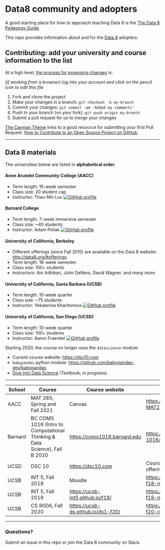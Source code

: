# Data8 community and adopters

A good starting place for how to approach teaching Data 8 is the [The Data 8 Pedagogy Guide](http://data8.org/zero-to-data-8/intro.html).

This repo provides information about and for the [Data 8](http://data8.org/) adopters.

## Contributing: add your university and course information to the list

At a high level, [the process for proposing changes](https://guides.github.com/introduction/flow/) is:

_(if working from a browser) log into your account and click on the pencil icon to edit this file_
1. Fork and clone the project
1. Make your changes in a branch: `git checkout -b my-branch`
1. Commit your changes: `git commit -am 'Added my comments'`
1. Push to your branch (on your fork): `git push origin my-branch`
1. Submit a pull request for us to merge your changes

[The Cayman Theme](https://github.com/pages-themes/cayman/issues) links to a good resource for submitting your first Pull Request: [How to Contribute to an Open Source Project on GitHub](https://egghead.io/courses/how-to-contribute-to-an-open-source-project-on-github).


-------

## Data 8 materials

The universities below are listed in **alphabetical order**. 


#### Anne Arundel Community College (AACC)

* Term length: 15-week semester
* Class size: 20 student cap
* Instructor: Thao-Nhi Luu <a href="https://github.com/thaonhi20" target="_blank"><img alt="GitHub profile" src="https://badgen.net/badge/github/thaonhi20/1DA1F2?icon&label" /></a>


#### Barnard College
* Term length: 7-week immersive semester
* Class size: ~40 students
* Instructor: Adam Poliak <a href="https://github.com/azpoliak" target="_blank"><img alt="GitHub profile" src="https://badgen.net/badge/github/azpoliak/1DA1F2?icon&label" /></a>

#### University of California, Berkeley

* Different offerings (since Fall 2015) are available on the Data 8 website: <http://data8.org/#offerings>.
* Term length: 16-week semester
* Class size: 100+ students
* Instructors: Ani Adhikari, John DeNero, David Wagner, and many more

#### University of California, Santa Barbara (UCSB)
* Term length: 10-week quarter
* Class size: ~75 students
* Instructor: Yekaterina Kharitonova  <a href="https://github.com/ykharitonova" target="_blank"><img alt="GitHub profile" src="https://badgen.net/badge/github/ykharitonova/1DA1F2?icon&label" /></a>
            
#### University of California, San Diego (UCSD)

* Term length: 10-week quarter
* Class size: 100+ students
* Instructor: Aaron Fraenkel <a href="https://github.com/afraenkel" target="_blank"><img alt="GitHub profile" src="https://badgen.net/badge/github/afraenkel/1DA1F2?icon&label" /></a>

Starting 2020, the course no longer uses the `datascience` module:
* Current course website: <https://dsc10.com>
* `babypandas` python module:
  <https://github.com/babypandas-dev/babypandas>
* [Dive Into Data Science](https://eldridgejm.github.io/dive_into_data_science/front.html) (Textbook; in progress).
  
-----

| School | Course | Course website   | Assignments repo |
|------------|--------------------------|------------------|------------------|
| AACC | MAT 285, Spring and Fall 2021 | Canvas | https://github.com/thaonhi20/AACC-MAT285-updates |
| Barnard | BC COMS 1016 (Intro to Computational Thinking & Data Science), Fall B 2020 | https://coms1016.barnard.edu | https://github.com/BC-COMS-1016/materials-f20/ |
| UCSD | DSC 10 | <https://dsc10.com> | Course materials for different offerings: [UCSD GitHub Org](https://github.com/ucsd-ets/?q=dsc10-) |
| UCSB | INT 5, Fall 2018 | Moodle | https://github.com/ucsb-int5/int5-f18-notebooks |
| UCSB | INT 5, Fall 2019 | https://ucsb-int5.github.io/f19/ | https://github.com/ucsb-int5/int5-f19-notebooks |
| UCSB | CS 90DA, Fall 2020 | https://ucsb-ds.github.io/ds1-f20/ | https://github.com/ucsb-ds/ds1-f20-content |

-------

### Questions? 

Submit an issue in this repo or join the Data 8 community on Slack.
